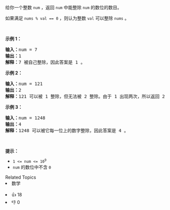 <p>给你一个整数 <code>num</code> ，返回 <code>num</code> 中能整除 <code>num</code> 的数位的数目。</p>

<p>如果满足&nbsp;<code>nums % val == 0</code> ，则认为整数 <code>val</code> 可以整除 <code>nums</code> 。</p>

<p>&nbsp;</p>

<p><strong>示例 1：</strong></p>

<pre><strong>输入：</strong>num = 7
<strong>输出：</strong>1
<strong>解释：</strong>7 被自己整除，因此答案是 1 。
</pre>

<p><strong>示例 2：</strong></p>

<pre><strong>输入：</strong>num = 121
<strong>输出：</strong>2
<strong>解释：</strong>121 可以被 1 整除，但无法被 2 整除。由于 1 出现两次，所以返回 2 。
</pre>

<p><strong>示例 3：</strong></p>

<pre><strong>输入：</strong>num = 1248
<strong>输出：</strong>4
<strong>解释：</strong>1248 可以被它每一位上的数字整除，因此答案是 4 。
</pre>

<p>&nbsp;</p>

<p><strong>提示：</strong></p>

<ul> 
 <li><code>1 &lt;= num &lt;= 10<sup>9</sup></code></li> 
 <li><code>num</code> 的数位中不含 <code>0</code></li> 
</ul>

<div><div>Related Topics</div><div><li>数学</li></div></div><br><div><li>👍 18</li><li>👎 0</li></div>